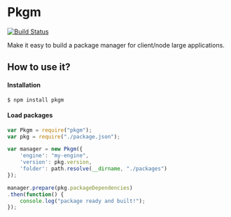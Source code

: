 # Pkgm

[![Build Status](https://travis-ci.org/CodeboxIDE/pkgm.png?branch=master)](https://travis-ci.org/CodeboxIDE/pkgm)

Make it easy to build a package manager for client/node large applications.

## How to use it?

#### Installation

```
$ npm install pkgm
```

#### Load packages

```js
var Pkgm = require("pkgm");
var pkg = require("./package.json");

var manager = new Pkgm({
    'engine': "my-engine",
    'version': pkg.version,
    'folder': path.resolve(__dirname, "./packages")
});

manager.prepare(pkg.packageDependencies)
.then(function() {
    console.log("package ready and built!");
});
```

